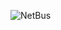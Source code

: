 ![NetBus](https://github.com/yuankong666/Ultimate-RAT-Collection/assets/128066597/13d328c1-2fa7-4537-87c9-3a824101df82)
